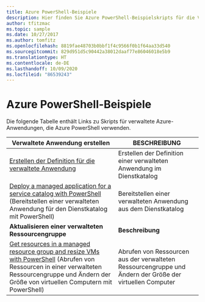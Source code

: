 ```yaml
---
title: Azure PowerShell-Beispiele
description: Hier finden Sie Azure PowerShell-Beispielskripts für die Verwendung mit Azure Managed Applications.
author: tfitzmac
ms.topic: sample
ms.date: 10/27/2017
ms.author: tomfitz
ms.openlocfilehash: 8819fae48703b0bbf1f4c9566f0b1f64aa33d540
ms.sourcegitcommit: 829d951d5c90442a38012daaf77e86046018e5b9
ms.translationtype: HT
ms.contentlocale: de-DE
ms.lasthandoff: 10/09/2020
ms.locfileid: "86539243"
---
```

# <a name="azure-powershell-samples"></a>Azure PowerShell-Beispiele

Die folgende Tabelle enthält Links zu Skripts für verwaltete Azure-Anwendungen, die Azure PowerShell verwenden.

| Verwaltete Anwendung erstellen | BESCHREIBUNG |
| -------------------------- | ----------- |
| [Erstellen der Definition für die verwaltete Anwendung](scripts/managed-application-powershell-sample-create-definition.md) | Erstellen der Definition einer verwalteten Anwendung im Dienstkatalog  |
| [Deploy a managed application for a service catalog with PowerShell](scripts/managed-application-poweshell-sample-create-application.md) (Bereitstellen einer verwalteten Anwendung für den Dienstkatalog mit PowerShell) | Bereitstellen einer verwalteten Anwendung aus dem Dienstkatalog  |
|**Aktualisieren einer verwalteten Ressourcengruppe**| **Beschreibung** |
| [Get resources in a managed resource group and resize VMs with PowerShell](scripts/managed-application-powershell-sample-get-managed-group-resize-vm.md) (Abrufen von Ressourcen in einer verwalteten Ressourcengruppe und Ändern der Größe von virtuellen Computern mit PowerShell) | Abrufen von Ressourcen aus der verwalteten Ressourcengruppe und Ändern der Größe der virtuellen Computer |
